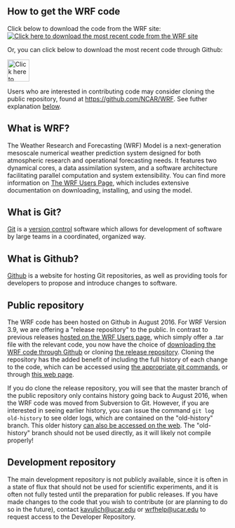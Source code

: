 ## How to get the WRF code

Click below to download the code from the WRF site: 
[![Click here to download the most recent code from the WRF site](http://www2.mmm.ucar.edu/wrf/users/images/header.jpg)](http://www2.mmm.ucar.edu/wrf/users/downloads.html)

Or, you can click below to download the most recent code through Github: 

<a href="https://github.com/NCAR/WRF/releases/"><img src="https://assets-cdn.github.com/images/modules/logos_page/GitHub-Logo.png" alt="Click here to download the most recent code from Github"  height="50"/></a>

Users who are interested in contributing code may consider cloning the public repository, found at https://github.com/NCAR/WRF. See futher explanation <a href="#public">below</a>.

## What is WRF?

The Weather Research and Forecasting (WRF) Model is a next-generation mesoscale numerical weather prediction system designed for both atmospheric research and operational forecasting needs. It features two dynamical cores, a data assimilation system, and a software architecture facilitating parallel computation and system extensibility. You can find more information on [The WRF Users Page](http://www2.mmm.ucar.edu/wrf/users/), which includes extensive documentation on downloading, installing, and using the model.

## What is Git?

[Git](https://en.wikipedia.org/wiki/Git) is a [version control](https://en.wikipedia.org/wiki/Version_control) software which allows for development of software by large teams in a coordinated, organized way.

## What is Github?

[Github](https://en.wikipedia.org/wiki/Github) is a website for hosting Git repositories, as well as providing tools for developers to propose and introduce changes to software.

<a name="public"></a>

## Public repository
The WRF code has been hosted on Github in August 2016. For WRF Version 3.9, we are offering a "release repository" to the public. In contrast to previous releases [hosted on the WRF Users page](http://www2.mmm.ucar.edu/wrf/users/downloads.html), which simply offer a .tar file with the relevant code, you now have the choice of [downloading the WRF code through Github](https://github.com/NCAR/WRF/releases) or cloning [the release repository](https://github.com/NCAR/WRF/). Cloning the repository has the added benefit of including the full history of each change to the code, which can be accessed using [the appropriate git commands](https://git-scm.com/book/en/v2/Git-Basics-Viewing-the-Commit-History), or through [this web page](https://github.com/NCAR/WRF/commits/master).

If you do clone the release repository, you will see that the master branch of the public repository only contains history going back to August 2016, when the WRF code was moved from Subversion to Git. However, if you are interested in seeing earlier history, you can issue the command `git log old-history` to see older logs, which are contained on the "old-history" branch. This older history [can also be accessed on the web](https://github.com/NCAR/WRF/commits/old-history). The "old-history" branch should not be used directly, as it will likely not compile properly!

## Development repository
The main development repository is not publicly available, since it is often in a state of flux that should not be used for scientific experiments, and it is often not fully tested until the preparation for public releases. If you have made changes to the code that you wish to contribute (or are planning to do so in the future), contact kavulich@ucar.edu or wrfhelp@ucar.edu to request access to the Developer Repository.

<!--## Customizing

### Stylesheet

If you'd like to add your own custom styles:

1. Create a file called `/assets/css/style.scss` in your site
2. Add the following content to the top of the file, exactly as shown:
    ```scss
    ---
    ---

    @import "{{ site.theme }}";
    ```
3. Add any custom CSS (or Sass, including imports) you'd like immediately after the `@import` line

### Layouts

If you'd like to change the theme's HTML layout:

1. [Copy the original template](https://github.com/pages-themes/architect/blob/master/_layouts/default.html) from the theme's repository<br />(*Pro-tip: click "raw" to make copying easier*)
2. Create a file called `/_layouts/default.html` in your site
3. Paste the default layout content copied in the first step
4. Customize the layout as you'd like

### Previewing the theme locally

If you'd like to preview the theme locally (for example, in the process of proposing a change):

1. Clone down the theme's repository (`git clone https://github.com/pages-themes/architect`)
2. `cd` into the theme's directory
3. Run `script/bootstrap` to install the necessary dependencies
4. Run `bundle exec jekyll serve` to start the preview server
5. Visit [`localhost:4000`](http://localhost:4000) in your browser to preview the theme

### Running tests

The theme contains a minimal test suite, to ensure a site with the theme would build successfully. To run the tests, simply run `script/cibuild`. You'll need to run `script/bootstrap` one before the test script will work.-->

